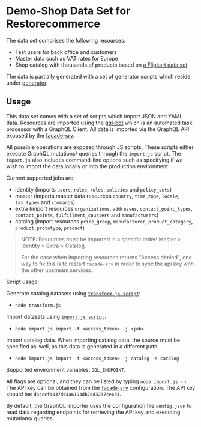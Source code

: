 # Demo-Shop Data Set for Restorecommerce

The data set comprises the following resources:

- Test users for back office and customers
- Master data such as VAT rates for Europe
- Shop catalog with thousands of products based on [a Flipkart data set](https://www.kaggle.com/pramod7/flipkart-data-insights)

The data is partially generated with a set of generator scripts which reside
under [generator](generator).

## Usage

This data set comes with a set of scripts which import JSON and YAML data.
Resources are imported using the [gql-bot](https://github.com/restorecommerce/gql-bot) which is an automated task processor with a GraphQL Client.
All data is imported via the GraphQL API exposed by the [facade-srv](https://github.com/restorecommerce/facade-srv).

All possible operations are exposed through JS scripts.
These scripts either execute GraphQL mutations/ queries through the `import.js` script.
The `import.js` also includes command-line options such as specifying if we wish
to import the data locally or into the production environment.

Current supported jobs are:

- identity (imports `users`, `roles`, `rules`, `policies` and `policy_sets`)
- master (imports master data resources `country`, `time_zone`, `locale`,
 `tax_types` and `commands`)
- extra (import resources `organizations`, `addresses`, `contact_point_types`, 
`contact_points`, `fulfillment_couriers` and `manufacturers`)
- catalog (import resources `price_group`, `manufacturer`, `product_category`, 
  `product_prototype`, `product`)

> NOTE: Resources must be imported in a specific order!
> Master > Identity > Extra > Catalog.
> 
> For the case when importing resources returns "Access denied", one way to fix
> this is to restart `facade-srv` in order to sync the api key with the other
> upstream services.

Script usage:

Generate catalog datasets using [`transform.js script`](./generator/catalog/transform.js):  
- `node transform.js`

Import datasets using [`import.js script`](./import.js):  
- `node import.js import -t <access_token> -j <job>`

Import catalog data. When importing catalog data, the source must be specified
 as-well, as this data is generated in a different path:  
- `node import.js import -t <access_token> -j catalog -s catalog`

Supported environment variables: `GQL_ENDPOINT`.

All flags are optional, and they can be listed by typing `node import.js -h`.
The API key can be obtained from the [`facade-srv`](https://github.com/restorecommerce/facade-srv/blob/master/cfg/config.json#L21) configuration.
The API key should be: `dbcccf4037d64a6194db7dd3237ce6d3`.

By default, the GraphQL importer uses the configuration file `config.json` to read data regarding endpoints for retrieving the API key
and executing mutations/ queries.
